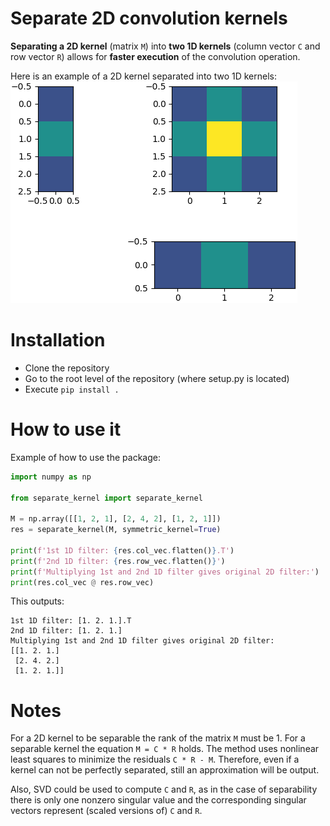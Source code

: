 # Separate 2D convolution kernels

**Separating a 2D kernel** (matrix `M`) into **two 1D kernels** (column vector `C` and row vector `R`) allows for
**faster execution** of the convolution operation.

Here is an example of a 2D kernel separated into two 1D kernels:
![Plot](doc/plot.png)

# Installation

* Clone the repository
* Go to the root level of the repository (where setup.py is located)
* Execute `pip install .`

# How to use it

Example of how to use the package:

````python
import numpy as np

from separate_kernel import separate_kernel

M = np.array([[1, 2, 1], [2, 4, 2], [1, 2, 1]])
res = separate_kernel(M, symmetric_kernel=True)

print(f'1st 1D filter: {res.col_vec.flatten()}.T')
print(f'2nd 1D filter: {res.row_vec.flatten()}')
print(f'Multiplying 1st and 2nd 1D filter gives original 2D filter:')
print(res.col_vec @ res.row_vec)
````

This outputs:

````text
1st 1D filter: [1. 2. 1.].T
2nd 1D filter: [1. 2. 1.]
Multiplying 1st and 2nd 1D filter gives original 2D filter:
[[1. 2. 1.]
 [2. 4. 2.]
 [1. 2. 1.]]
 ````

# Notes

For a 2D kernel to be separable the rank of the matrix `M` must be 1.
For a separable kernel the equation `M = C * R` holds.
The method uses nonlinear least squares to minimize the residuals `C * R - M`.
Therefore, even if a kernel can not be perfectly separated, still an approximation will be output.

Also, SVD could be used to compute `C` and `R`, as in the case of separability there is only one nonzero singular value 
and the corresponding singular vectors represent (scaled versions of) `C` and `R`.